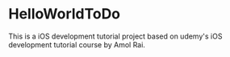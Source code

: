 # HelloWorldToDo

This is a iOS development tutorial project based on udemy's iOS development tutorial course by Amol Rai.
